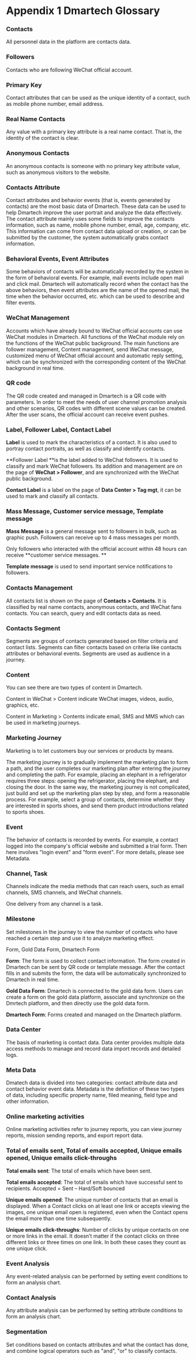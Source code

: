 # Appendix 1 Dmartech Glossary

### Contacts

All personnel data in the platform are contacts data.

### Followers

Contacts who are following WeChat official account.

### Primary Key

Contact attributes that can be used as the unique identity of a contact, such as mobile phone number, email address.

### Real Name Contacts

Any value with a primary key attribute is a real name contact. That is, the identity of the contact is clear.

### Anonymous Contacts

An anonymous contacts is someone with no primary key attribute value, such as anonymous visitors to the website.

### Contacts Attribute

Contact attributes and behavior events (that is, events generated by contacts) are the most basic data of Dmartech. These data can be used to help Dmartech improve the user portrait and analyze the data effectively. The contact attribute mainly uses some fields to improve the contacts information, such as name, mobile phone number, email, age, company, etc. This information can come from contact data upload or creation, or can be submitted by the customer, the system automatically grabs contact information.

### Behavioral Events, Event Attributes

Some behaviors of contacts will be automatically recorded by the system in the form of behavioral events. For example, mail events include open mail and click mail. Dmartech will automatically record when the contact has the above behaviors, then event attributes are the name of the opened mail, the time when the behavior occurred, etc. which can be used to describe and filter events.

### WeChat Management

Accounts which have already bound to WeChat official accounts can use WeChat modules in Dmartech. All functions of the WeChat module rely on the functions of the WeChat public background. The main functions are follower management, Content management, send WeChat message, customized menu of WeChat official account and automatic reply setting, which can be synchronized with the corresponding content of the WeChat background in real time.

### QR code

The QR code created and managed in Dmartech is a QR code with parameters. In order to meet the needs of user channel promotion analysis and other scenarios, QR codes with different scene values can be created. After the user scans, the official account can receive event pushes.

### Label, Follower Label, Contact Label

**Label** is used to mark the characteristics of a contact. It is also used to portray contact portraits, as well as classify and identify contacts.&#x20;

**Follower Label **is the label added to WeChat followers. It is used to classify and mark WeChat followers. Its addition and management are on the page of **WeChat > Follower**, and are synchronized with the WeChat public background.&#x20;

**Contact Label** is a label on the page of **Data Center > Tag mgt**, it can be used to mark and classify all contacts.

### Mass Message, Customer service message, Template message

**Mass Message** is a general message sent to followers in bulk, such as graphic push. Followers can receive up to 4 mass messages per month.&#x20;

Only followers who interacted with the official account within 48 hours can receive **customer service messages. **

**Template message** is used to send important service notifications to followers.

### Contacts Management

All contacts list is shown on the page of **Contacts > Contacts**. It is classified by real name contacts, anonymous contacts, and WeChat fans contacts. You can search, query and edit contacts data as need.

### **Contacts Segment**

Segments are groups of contacts generated based on filter criteria and contact lists. Segments can filter contacts based on criteria like contacts attributes or behavioral events. Segments are used as audience in a journey.

### **Content**

You can see there are two types of content in Dmartech.&#x20;

Content in WeChat > Content indicate WeChat images, videos, audio, graphics, etc.&#x20;

Content in Marketing > Contents indicate email, SMS and MMS which can be used in marketing journeys.

### **Marketing Journey**

Marketing is to let customers buy our services or products by means.&#x20;

The marketing journey is to gradually implement the marketing plan to form a path, and the user completes our marketing plan after entering the journey and completing the path. For example, placing an elephant in a refrigerator requires three steps: opening the refrigerator, placing the elephant, and closing the door. In the same way, the marketing journey is not complicated, just build and set up the marketing plan step by step, and form a reasonable process. For example, select a group of contacts, determine whether they are interested in sports shoes, and send them product introductions related to sports shoes.

### **Event**

The behavior of contacts is recorded by events. For example, a contact logged into the company's official website and submitted a trial form. Then here involves "login event" and "form event". For more details, please see Metadata.

### Channel, Task

Channels indicate the media methods that can reach users, such as email channels, SMS channels, and WeChat channels.

&#x20;One delivery from any channel is a task.

### Milestone

Set milestones in the journey to view the number of contacts who have reached a certain step and use it to analyze marketing effect.&#x20;

Form, Gold Data Form, Dmartech Form&#x20;

**Form**: The form is used to collect contact information. The form created in Dmartech can be sent by QR code or template message. After the contact fills in and submits the form, the data will be automatically synchronized to Dmartech in real time.&#x20;

**Gold Data Form**: Dmartech is connected to the gold data form. Users can create a form on the gold data platform, associate and synchronize on the Dmrtech platform, and then directly use the gold data form.&#x20;

**Dmartech Form**: Forms created and managed on the Dmartech platform.

### Data Center

The basis of marketing is contact data. Data center provides multiple data access methods to manage and record data import records and detailed logs.

### **Meta Data**

Dmatech data is divided into two categories: contact attribute data and contact behavior event data. Metadata is the definition of these two types of data, including specific property name, filed meaning, field type and other information.

### Online marketing activities

Online marketing activities refer to journey reports, you can view journey reports, mission sending reports, and export report data.

### Total of emails sent, Total of emails accepted, Unique emails opened, Unique emails click-throughs

**Total emails sent**: The total of emails which have been sent.&#x20;

**Total emails accepted**: The total of emails which have successful sent to recipients. Accepted = Sent – Hard/Soft bounced&#x20;

**Unique emails opened**: The unique number of contacts that an email is displayed. When a Contact clicks on at least one link or accepts viewing the images, one unique email open is registered, even when the Contact opens the email more than one time subsequently.

**Unique emails click-throughs**: Number of clicks by unique contacts on one or more links in the email. It doesn’t matter if the contact clicks on three different links or three times on one link. In both these cases they count as one unique click.

### **Event Analysis**

Any event-related analysis can be performed by setting event conditions to form an analysis chart.

### **Contact Analysis**

Any attribute analysis can be performed by setting attribute conditions to form an analysis chart.

### Segmentation

Set conditions based on contacts attributes and what the contact has done, and combine logical operators such as "and", "or" to classify contacts.
